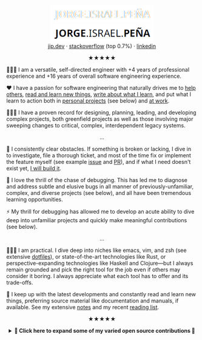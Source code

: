 <p align="center">
  <img src="https://github.com/blaenk/blaenk/raw/master/static/masthead-dark-alpha.png#gh-dark-mode-only">
  <img src="https://github.com/blaenk/blaenk/raw/master/static/masthead-light-alpha.png#gh-light-mode-only"><br>
  <a href="https://jip.dev">jip.dev</a> · <a href="https://stackoverflow.com/users/101090/jorge-israel-pe%c3%b1a">stackoverflow</a> (top 0.7%) · <a href="https://www.linkedin.com/in/jorge-israel-p/">linkedin</a>
</p>

<p align="center">★★★★★</p>

🙋🏻‍♂️ I am a versatile, self-directed engineer with +4 years of professional experience and +16 years of overall software engineering experience.

❤️ I have a passion for software engineering that naturally drives me to [help others](https://stackoverflow.com/users/101090/jorge-israel-pe%c3%b1a), [read and learn new things](https://jip.dev/reads/), [write about what I learn](https://jip.dev/notes/), and put what I learn to action both in [personal projects](https://github.com/blaenk) (see below) and [at work](https://www.linkedin.com/in/jorge-israel-p/).

👷🏻‍♂️ I have a proven record for designing, planning, leading, and developing complex projects, both greenfield projects as well as those involving major sweeping changes to critical, complex, interdependent legacy systems.

<!-- --- -->
<!-- <p align="center">▲▼▲▼▲</p> -->
<p align="center">…</p>

🚀 I consistently clear obstacles. If something is broken or lacking, I dive in to investigate, file a thorough ticket, and most of the time fix or implement the feature myself (see example [issue](https://github.com/aws/aws-cdk/issues/10921) and [PR](https://github.com/aws/aws-cdk/pull/10922)), and if what I need doesn't exist yet, [I will build it](https://github.com/blaenk/hoedown#readme).

🐞 I love the thrill of the chase of debugging. This has led me to diagnose and address subtle and elusive bugs in all manner of previously-unfamiliar, complex, and diverse projects (see below), and all have been tremendous learning opportunities.

⚡ My thrill for debugging has allowed me to develop an acute ability to dive deep into unfamiliar projects and quickly make meaningful contributions (see below).

<!-- --- -->
<!-- <p align="center">▼▲▼▲▼</p> -->
<p align="center">…</p>

🧘🏻‍♂️ I am practical. I dive deep into niches like emacs, vim, and zsh (see extensive [dotfiles](https://github.com/blaenk/dots)), or state-of-the-art technologies like Rust, or perspective-expanding technologies like Haskell and Clojure—but I always remain grounded and pick the right tool for the job even if others may consider it boring. I always appreciate what each tool has to offer and its trade-offs.

👀 I keep up with the latest developments and constantly read and learn new things, preferring source material like documentation and manuals, if available. See my extensive [notes](https://jip.dev/notes/) and my recent [reading list](https://jip.dev/reads/).

<p align="center">★★★★★</p>

<details>
<summary align="center"><strong>🔽 Click here to expand some of my varied open source contributions 🔽</strong></summary>
<br>

See the full list [here](https://jip.dev/work/).

<!-- prettier-ignore -->
| Project | Language | Description |
| :------ | :------: | :---------- |
| [AWS CDK](https://github.com/aws/aws-cdk/pulls?q=author%3Ablaenk+is%3Apr)<br>Infrastructure as Code | TypeScript | I implemented native `.dockerignore` and `.gitignore` support to fix confusing and erratic behavior, and also added support for the AWS Lambda `WorkDir` option. [Learn more](https://jip.dev/work/cdk/). |
| [Minio](https://github.com/minio/minio/issues?q=author%3Ablaenk+is%3Amerged)<br>Kubernetes Native Object Storage | Go | I optimized listings of large HDFS directories with +1,500 files by 200x to aid a company merger. [Learn more](https://jip.dev/work/minio/). |
| [Rust](https://github.com/rust-lang/rust/pull/22351)<br>Systems Programming Language | Rust | I was an early Rust user since before 2014 and consistently helped to adapt Rust packages to breaking changes of syntax, semantics, and libraries. I [reported compiler errors](https://github.com/rust-lang/rust/issues?q=is%3Aissue+sort%3Aupdated-desc+author%3Ablaenk+is%3Aclosed) that I discovered by using bleeding-edge nightly features, and contributed a speedy fix in time for the 1.0 release. [Learn more](https://jip.dev/work/rust/). |
| [libtorrent](https://github.com/rakshasa/libtorrent/pull/40)/[rtorrent](https://github.com/rakshasa/rtorrent/pull/127)<br>BitTorrent Library/Client | C++ | I fixed elusive platform-specific bugs reported by Solaris users caused by non-portable signal handling due to non-POSIX compliant system calls. [Learn more](https://jip.dev/work/rtorrent/) and [more](https://jip.dev/work/libtorrent/). |
| [hoedown](https://github.com/hoedown/hoedown/pulls?q=author%3Ablaenk+is%3Apr)<br>Markdown C Library | C | Early on Rust lacked a fully-featured Markdown library and I needed one for the static site generator I was writing ([diecast](https://github.com/diecast/diecast)), so I wrote **idiomatic** [bindings to hoedown for Rust](https://github.com/blaenk/hoedown) which exposed previously unknown edge cases in the C library through different combinations of feature flags. [Learn more](https://jip.dev/work/hoedown/). |
| [WP-reCAPTCHA](https://jip.dev/work/wp-recaptcha/)<br>Official reCAPTCHA WordPress Plugin | PHP | Back in 2008 the lead engineer of the Carnegie Mellon University project [reCAPTCHA](https://en.wikipedia.org/wiki/Recaptcha) asked if I would be interested in creating the official WordPress plugin for reCAPTCHA and I accepted. After over half a million installs, I transferred ownership to Google after they acquired reCAPTCHA. [Learn more](https://jip.dev/work/wp-recaptcha/). |
| [Hakyll](https://github.com/jaspervdj/hakyll/pulls?q=author%3Ablaenk)<br>Static Site Generator | Haskell | I fixed a [reported bug](https://github.com/jaspervdj/hakyll/issues/250) that appeared without any changes to code nor to the Hakyll library, something especially rare in Haskell. [Learn more](https://jip.dev/work/hakyll/). |
| [Aura](https://github.com/fosskers/aura/pull/233)<br>AUR [Package Helper](https://wiki.archlinux.org/title/AUR_helpers) | Haskell | I implemented search-result count limiting. [Learn more](https://jip.dev/work/aura/). |
| [Syncplay](https://github.com/Syncplay/syncplay/issues?q=author%3Ablaenk)<br>Media Player Synchronizer | Python | I contributed features to the synchronization algorithm and made Syncplay packageable on Linux, then created ArchLinux [AUR packages](https://aur.archlinux.org/packages/?O=0&SeB=nd&K=syncplay&outdated=&SB=n&SO=a&PP=50&do_Search=Go) for them. [Learn more](https://jip.dev/work/syncplay/). |
| [Handlebars-Rust](https://github.com/sunng87/handlebars-rust/issues?q=author%3Ablaenk)<br>Template Engine | Rust | I kept it updated against the frequent breaking changes of pre-1.0 Rust. |
| [MPC-HC](https://github.com/mpc-hc/mpc-hc/pull/38)<br>Media Player | C++ | I fixed remote web UI seeking. |
| [notify](https://github.com/notify-rs/notify/issues?q=author%3Ablaenk)<br>File System Events | Rust | I kept it updated against the frequent breaking changes of pre-1.0 Rust, as well as fixed general bugs and made certain optimizations. |
| [git2](https://github.com/rust-lang/git2-rs/pulls?q=author%3Ablaenk)<br>Rust Bindings to [libgit2](https://libgit2.org/) | Rust | I increased C library binding coverage. |
| [inotify-rs](https://github.com/hannobraun/inotify-rs/pull/14)<br>Rust Bindings to Linux [`inotify`](https://en.wikipedia.org/wiki/Inotify) | Rust | I adapted it to pre-1.0 breaking changes by interpreting Linux documentation for the correct kind of error to yield. |

</details>
